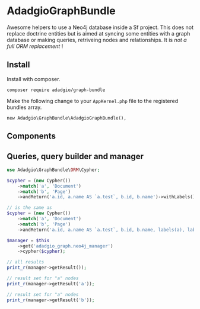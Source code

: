 AdadgioGraphBundle
====

Awesome helpers to use a Neo4j database inside a Sf project. This does not replace doctrine entities but is aimed at syncing some entities
with a graph database or making queries, retriveing nodes and relationships. It is *not a full ORM replacement* !

## Install

Install with composer.

`composer require adadgio/graph-bundle`

Make the following change to your `AppKernel.php` file to the registered bundles array.

```
new Adadgio\GraphBundle\AdadgioGraphBundle(),
```

## Components

## Queries, query builder and manager

```php
use Adadgio\GraphBundle\ORM\Cypher;

$cypher = (new Cypher())
    ->match('a', 'Document')
    ->match('b', 'Page')
    ->andReturn('a.id, a.name AS `a.test`, b.id, b.name')->withLabels()->withId();

// is the same as
$cypher = (new Cypher())
    ->match('a', 'Document')
    ->match('b', 'Page')
    ->andReturn('a.id, a.name AS `a.test`, b.id, b.name, labels(a), labels(b), id(a), id(b)');

$manager = $this
    ->get('adadgio_graph.neo4j_manager')
    ->cypher($cypher);

// all results
print_r(manager->getResult());

// result set for "a" nodes
print_r(manager->getResult('a'));

// result set for "a" nodes
print_r(manager->getResult('b'));

```
